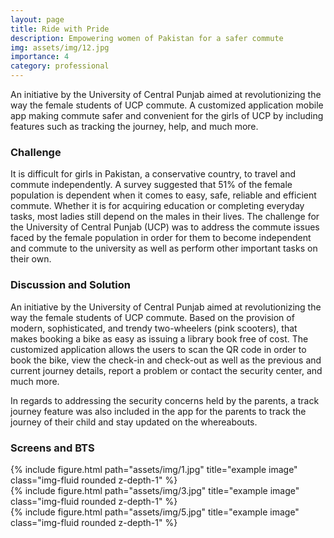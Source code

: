 ```yaml
---
layout: page
title: Ride with Pride
description: Empowering women of Pakistan for a safer commute
img: assets/img/12.jpg
importance: 4
category: professional
---
```


An initiative by the University of Central Punjab aimed at revolutionizing the way the female students of UCP commute. A customized application mobile app making commute safer and convenient for the girls of UCP by including features such as tracking the journey, help, and much more.

### Challenge
It is difficult for girls in Pakistan, a conservative country, to travel and commute independently. A survey suggested that 51% of the female population is dependent when it comes to easy, safe, reliable and efficient commute. Whether it is for acquiring education or completing everyday tasks, most ladies still depend on the males in their lives. The challenge for the University of Central Punjab (UCP) was to address the commute issues faced by the female population in order for them to become independent and commute to the university as well as perform other important tasks on their own.

### Discussion and Solution
An initiative by the University of Central Punjab aimed at revolutionizing the way the female students of UCP commute. Based on the provision of modern, sophisticated, and trendy two-wheelers (pink scooters), that makes booking a bike as easy as issuing a library book free of cost. The customized application allows the users to scan the QR code in order to book the bike, view the check-in and check-out as well as the previous and current journey details, report a problem or contact the security center, and much more. 

In regards to addressing the security concerns held by the parents, a track journey feature was also included in the app for the parents to track the journey of their child and stay updated on the whereabouts. 

### Screens and BTS

<div class="row">
    <div class="col-sm mt-3 mt-md-0">
        {% include figure.html path="assets/img/1.jpg" title="example image" class="img-fluid rounded z-depth-1" %}
    </div>
    <div class="col-sm mt-3 mt-md-0">
        {% include figure.html path="assets/img/3.jpg" title="example image" class="img-fluid rounded z-depth-1" %}
    </div>
    <div class="col-sm mt-3 mt-md-0">
        {% include figure.html path="assets/img/5.jpg" title="example image" class="img-fluid rounded z-depth-1" %}
    </div>
</div>
